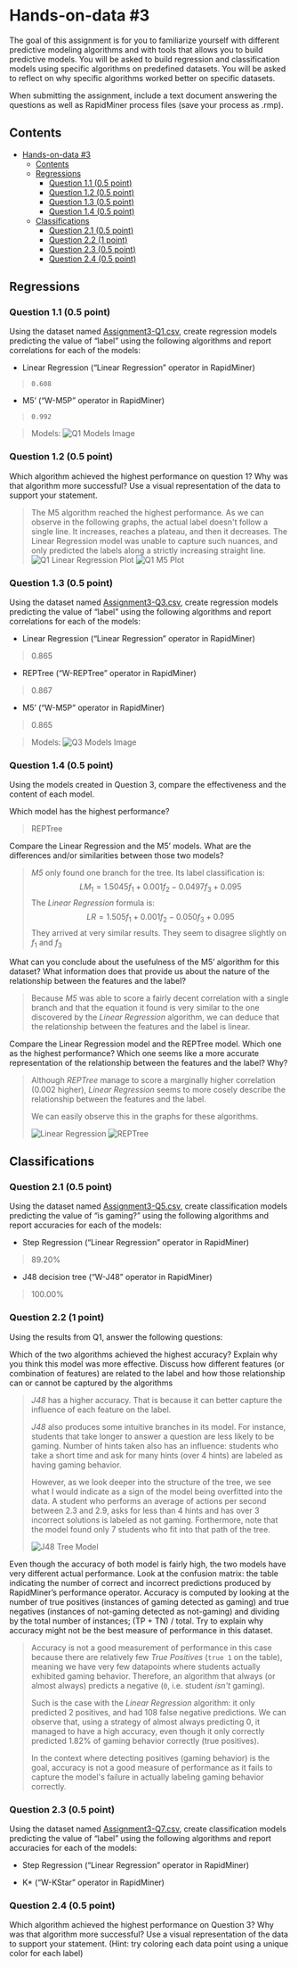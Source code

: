 # Hands-on-data #3

The goal of this assignment is for you to familiarize yourself with different predictive modeling algorithms and with tools that allows you to build predictive models. You will be asked to build regression and classification models using specific algorithms on predefined datasets. You will be asked to reflect on why specific algorithms worked better on specific datasets.

When submitting the assignment, include a text document answering the questions as well as RapidMiner process files (save your process as .rmp).

## Contents

- [Hands-on-data #3](#hands-on-data-3)
  - [Contents](#contents)
  - [Regressions](#regressions)
    - [Question 1.1 (0.5 point)](#question-11-05-point)
    - [Question 1.2 (0.5 point)](#question-12-05-point)
    - [Question 1.3 (0.5 point)](#question-13-05-point)
    - [Question 1.4 (0.5 point)](#question-14-05-point)
  - [Classifications](#classifications)
    - [Question 2.1 (0.5 point)](#question-21-05-point)
    - [Question 2.2 (1 point)](#question-22-1-point)
    - [Question 2.3 (0.5 point)](#question-23-05-point)
    - [Question 2.4 (0.5 point)](#question-24-05-point)

## Regressions

### Question 1.1 (0.5 point)

Using the dataset named [Assignment3-Q1.csv](./data/Assignment3-Q1.csv), create regression models predicting the value of “label” using the following algorithms and report correlations for each of the models:

- Linear Regression (“Linear Regression” operator in RapidMiner)

> `0.608`

- M5’ (“W-M5P” operator in RapidMiner)

> `0.992`

> Models:
> ![Q1 Models Image](./data/Q1_Models.png)

### Question 1.2 (0.5 point)

Which algorithm achieved the highest performance on question 1? Why was that algorithm more successful? Use a visual representation of the data to support your statement.

> The M5 algorithm reached the highest performance.
> As we can observe in the following graphs, the actual label doesn't follow a single line. It increases, reaches a plateau, and then it decreases.
> The Linear Regression model was unable to capture such nuances, and only predicted the labels along a strictly increasing straight line.
> ![Q1 Linear Regression Plot](data/Q1_LinearRegression_performance.png) ![Q1 M5 Plot](data/Q1_M5_performance.png)

### Question 1.3 (0.5 point)

Using the dataset named [Assignment3-Q3.csv](./data/Assignment3-Q3.csv), create regression models predicting the value of “label” using the following algorithms and report correlations for each of the models:

- Linear Regression (“Linear Regression” operator in RapidMiner)

> 0.865

- REPTree (“W-REPTree” operator in RapidMiner)

> 0.867

- M5’ (“W-M5P” operator in RapidMiner)

> 0.865

> Models:
> ![Q3 Models Image](./data/Q3_Models.png)

### Question 1.4 (0.5 point)

Using the models created in Question 3, compare the effectiveness and the content of each model.

Which model has the highest performance?

> REPTree

Compare the Linear Regression and the M5’ models. What are the differences and/or similarities between those two models?

> _M5_ only found one branch for the tree. Its label classification is:
> $$LM_1=1.5045f_1 + 0.001f_2 - 0.0497f_3 + 0.095$$
> The _Linear Regression_ formula is:
> $$LR=1.505f_1 + 0.001f_2 - 0.050f_3 + 0.095$$
> They arrived at very similar results.
> They seem to disagree slightly on $f_1$ and $f_3$

What can you conclude about the usefulness of the M5’ algorithm for this dataset? What information does that provide us about the nature of the relationship between the features and the label?

> Because _M5_ was able to score a fairly decent correlation with a single branch and that the equation it found is very similar to the one discovered by the _Linear Regression_ algorithm, we can deduce that the relationship between the features and the label is linear.

Compare the Linear Regression model and the REPTree model. Which one as the highest performance? Which one seems like a more accurate representation of the relationship between the features and the label? Why?

> Although _REPTree_ manage to score a marginally higher correlation ($0.002$ higher), _Linear Regression_ seems to more cosely describe the relationship between the features and the label.
>
> We can easily observe this in the graphs for these algorithms.
>
> ![Linear Regression](data/Q3_LinearRegression.png) ![REPTree](data/Q3_REPTree.png)

## Classifications

### Question 2.1 (0.5 point)

Using the dataset named [Assignment3-Q5.csv](./data/Assignment3-Q5.csv), create classification models predicting the value of “is gaming?” using the following algorithms and report accuracies for each of the models:

- Step Regression (“Linear Regression” operator in RapidMiner)

> 89.20%

- J48 decision tree (“W-J48” operator in RapidMiner)

> 100.00%

### Question 2.2 (1 point)

Using the results from Q1, answer the following questions:

Which of the two algorithms achieved the highest accuracy? Explain why you think this model was more effective. Discuss how different features (or combination of features) are related to the label and how those relationship can or cannot be captured by the algorithms

> _J48_ has a higher accuracy. That is because it can better capture the influence of each feature on the label.
>
> _J48_ also produces some intuitive branches in its model. For instance, students that take longer to answer a question are less likely to be gaming. Number of hints taken also has an influence: students who take a short time and ask for many hints (over 4 hints) are labeled as having gaming behavior.
>
> However, as we look deeper into the structure of the tree, we see what I would indicate as a sign of the model being overfitted into the data. A student who performs an average of actions per second between 2.3 and 2.9, asks for less than 4 hints and has over 3 incorrect solutions is labeled as not gaming. Forthermore, note that the model found only 7 students who fit into that path of the tree.
>
> ![J48 Tree Model](data/Q7_J48_model.png)

Even though the accuracy of both model is fairly high, the two models have very different actual performance. Look at the confusion matrix: the table indicating the number of correct and incorrect predictions produced by RapidMiner’s performance operator. Accuracy is computed by looking at the number of true positives (instances of gaming detected as gaming) and true negatives (instances of not-gaming detected as not-gaming) and dividing by the total number of instances; (TP + TN) / total. Try to explain why accuracy might not be the best measure of performance in this dataset.

> Accuracy is not a good measurement of performance in this case because there are relatively few _True Positives_ (`true 1` on the table), meaning we have very few datapoints where students actually exhibited gaming behavior. Therefore, an algorithm that always (or almost always) predicts a negative (`0`, i.e. student _isn't_ gaming).
>
> Such is the case with the _Linear Regression_ algorithm: it only predicted 2 positives, and had 108 false negative predictions. We can observe that, using a strategy of almost always predicting 0, it managed to have a high accuracy, even though it only correctly predicted 1.82% of gaming behavior correctly (true positives).
>
> In the context where detecting positives (gaming behavior) is the goal, accuracy is not a good measure of performance as it fails to capture the model's failure in actually labeling gaming behavior correctly.

### Question 2.3 (0.5 point)

Using the dataset named [Assignment3-Q7.csv](./data/Assignment3-Q7.csv), create classification models predicting the value of “label” using the following algorithms and report accuracies for each of the models:

- Step Regression (“Linear Regression” operator in RapidMiner)

>

- K\* (“W-KStar” operator in RapidMiner)

>

### Question 2.4 (0.5 point)

Which algorithm achieved the highest performance on Question 3? Why was that algorithm more successful? Use a visual representation of the data to support your statement. (Hint: try coloring each data point using a unique color for each label)
